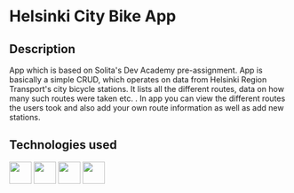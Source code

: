 # Helsinki City Bike App

## Description
App which is based on Solita's Dev Academy pre-assignment. App is basically a simple CRUD, which operates on data from Helsinki Region Transport's city bicycle stations. It lists all the different routes, data on how many such routes were taken etc. . In app you can view the different routes the users took and also add your own route information as well as add new stations.

## Technologies used
<a href="https://cdnlogo.com/logo/next-js_21574.html"><img height="40" src="https://www.cdnlogo.com/logos/n/80/next-js.svg"></a>
<a href="https://cdnlogo.com/logo/prisma_81387.html"><img height="40" src="https://www.cdnlogo.com/logos/p/67/prisma.svg"></a>
<a href="https://cdnlogo.com/logo/postgresql_39744.html"><img height="40" src="https://www.cdnlogo.com/logos/p/93/postgresql.svg"></a>
<a href="https://cdnlogo.com/logo/gsap-greensock_52936.html"><img height="40" src="https://www.cdnlogo.com/logos/g/31/gsap-greensock.svg"></a>
